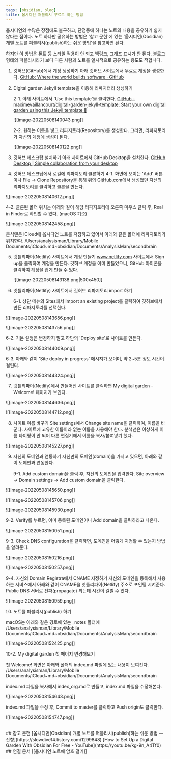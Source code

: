 ```yaml
---
tags: [obsidian, blog]
title: 옵시디언 퍼블리시 무료로 하는 방법
---
```


옵시디언의 수많은 장점에도 불구하고, 단점중에 하나는 노트의 내용을 공유하기 쉽지 않다는 점이다. 노트 하나만 공유하는 방법은 '참고 문헌'에 있는 '옵시디언(Obsidian) 개별 노트를 퍼블리시(publish)하는 쉬운 방법'을 참고하면 된다.

하지만 이 방법은 폰트 등 스타일 적용이 안 되고 백링크, 그래프 표시가 안 된다. 블로그 형태의 퍼블리시라기 보다 다른 사람과 노트를 일시적으로 공유하는 용도도 적합니다.
  
1. 깃허브(GitHub)에서 계정 생성하기
   아래 깃허브 사이트에서 무료로 계정을 생성한다.
   [GitHub: Where the world builds software · GitHub](https://github.com/)
   
2. Digital garden Jekyll template을 이용해 리파지터리 생성하기
   
   2-1. 아래 사이트에서 'Use this template'을 클릭한다.
   [GitHub - maximevaillancourt/digital-garden-jekyll-template: Start your own digital garden using this Jekyll template 🌱](https://github.com/maximevaillancourt/digital-garden-jekyll-template)
   
   
   ![[image-20220508140043.png]]

   2-2. 원하는 이름을 넣고 리파지토리(Repository)를 생성한다.
   그러면, 리파지토리가 자신의 계정에 생성이 된다.
   
   ![[image-20220508140122.png]]
   
3. 깃허브 데스크탑 설치하기
   아래 사이트에서 GitHub Desktop을 설치한다.
   [GitHub Desktop | Simple collaboration from your desktop](https://desktop.github.com/)
   
4. 깃허브 데스크탑에서 로컬에 리파지토리 클론하기
   4-1. 화면에 보이는 'Add' 버튼이나 File -> Clone Repository을 통해 위의 GitHub.com에서 생성했던 자신의 리파지토리를 클릭하고 클론을 만든다.

![[image-20220508140612.png]]

   4-2. 클론된 폴더 위치는 아래와 같이 해당 리파지토리에 오른쪽 마우스 클릭 후, Real in Finder로 확인할 수 있다. (macOS 기준)

![[image-20220508142458.png]]

분석맨은 iCloud에 옵시디언 노트를 저장하고 있어서 아래와 같은 폴더에 리파지토리가 위치한다.
/Users/analysisman/Library/Mobile Documents/iCloud~md~obsidian/Documents/AnalysisMan/secondbrain


5. 넷틀리파이(Netlify) 사이트에서 계정 만들기
   www.netlify.com 사이트에서 Sign up을 클릭하여 계정을 만든다.
   깃허브 계정을 이미 만들었으니, GitHub 아이콘을 클릭하여 계정을 쉽게 만들 수 있다.
   
   ![[image-20220508143138.png|500x450]]

6. 넷틀리파이(Netlify) 사이트에서 깃허브 리파지토리 import 하기

   6-1. 상단 메뉴의 Sites에서 Import an existing project를 클릭하여 깃허브에서 만든 리파지토리를 선택한다.
   
![[image-20220508143656.png]]

![[image-20220508143756.png]]

   6-2. 기본 설정은 변경하지 말고 하단의 'Deploy site'로 사이트를 만든다.

![[image-20220508144009.png]]

  6-3. 아래와 같이 'Site deploy in progress' 메시지가 보이며, 약 2~5분 정도 시간이 걸린다.
  
![[image-20220508144324.png]]

7. 넷틀리파이(Netlify)에서 만들어진 사이트를 클릭하면 My digital garden - Welcome! 페이지가 보인다.

![[image-20220508144636.png]]

![[image-20220508144712.png]]

8. 사이트 이름 바꾸기
   Site settings에서 Change site name을 클릭하여, 이름을 바꾼다.
   사이트에 고유한 이름이라 없는 이름을 사용해야 한다.
   분석맨은 이상하게 이름 타이핑이 안 되어 다른 편집기에서 이름을 복사/붙여넣기 했다.


![[image-20220508145227.png]]

9. 자신의 도메인과 연동하기
   자신만의 도메인(domain)을 가지고 있으면, 아래와 같이 도메인과 연동한다.
   
   9-1. Add custom domain을 클릭 후, 자신의 도메인을 입력한다.
   Site overview -> Domain settings -> Add custom domain을 클릭한다.

![[image-20220508145650.png]]

![[image-20220508145706.png]]

![[image-20220508145930.png]]

  9-2. Verify를 누르면, 이미 등록된 도메인이니 Add domain을 클릭하라고 나온다.
  
  ![[image-20220508150051.png]]

  9-3. Check DNS configuration을 클릭하면, 도메인을 어떻게 지정할 수 있는지 방법을 알려준다.
  
  ![[image-20220508150216.png]]

![[image-20220508150257.png]]

 9-4. 자신의 Domain Registra에서 CNAME 지정하기
 자신의 도메인을 등록해서 사용하는 서비스에서 아래와 같이 CNAME을 넷틀리파이(Netlify) 주소로 포인팅 시켜준다.
 Public DNS 서버로 전파(propagate) 되는데 시간이 걸릴 수 있다.

![[image-20220508150959.png]]

10. 노트를 퍼블리시(publish) 하기


macOS는 아래와 같은 경로에 있는 \_notes 폴더에 
/Users/analysisman/Library/Mobile Documents/iCloud~md~obsidian/Documents/AnalysisMan/secondbrain

![[image-20220508152425.png]]


10-2. My digital garden 첫 페이지 변경해보기

첫 Welcome! 화면은 아래와 폴더의 index.md 파일에 있는 내용이 보여진다.
/Users/analysisman/Library/Mobile Documents/iCloud~md~obsidian/Documents/AnalysisMan/secondbrain

index.md 파일을 복사해서 index_org.md로 만들고, index.md 파일을 수정해본다.

![[image-20220508154643.png]]

index.md 파일을 수정 후, Commit to master를 클릭하고 Push origin도 클릭한다.


![[image-20220508154747.png]]




<br>
## 참고 문헌
[옵시디언(Obsidian) 개별 노트를 퍼블리시(publish)하는 쉬운 방법 — 잔향](https://slowdive14.tistory.com/1299848)
[How to Set Up a Digital Garden With Obsidian For Free - YouTube](https://youtu.be/kg-9n_A4Tf0)
<br>
## 연결 문서
[[옵시디언 노트에 암호 걸기]]